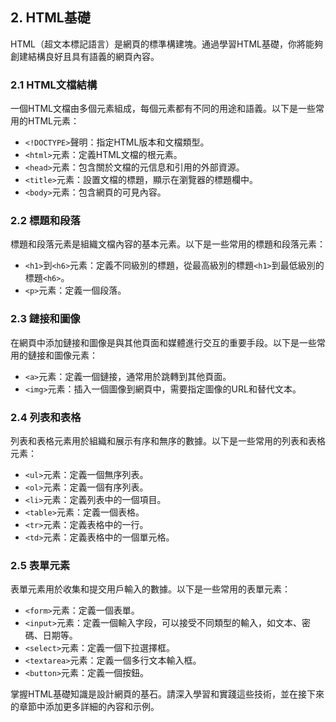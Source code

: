## 2. HTML基礎

HTML（超文本標記語言）是網頁的標準構建塊。通過學習HTML基礎，你將能夠創建結構良好且具有語義的網頁內容。

### 2.1 HTML文檔結構

一個HTML文檔由多個元素組成，每個元素都有不同的用途和語義。以下是一些常用的HTML元素：

- `<!DOCTYPE>`聲明：指定HTML版本和文檔類型。
- `<html>`元素：定義HTML文檔的根元素。
- `<head>`元素：包含關於文檔的元信息和引用的外部資源。
- `<title>`元素：設置文檔的標題，顯示在瀏覽器的標題欄中。
- `<body>`元素：包含網頁的可見內容。

### 2.2 標題和段落

標題和段落元素是組織文檔內容的基本元素。以下是一些常用的標題和段落元素：

- `<h1>`到`<h6>`元素：定義不同級別的標題，從最高級別的標題`<h1>`到最低級別的標題`<h6>`。
- `<p>`元素：定義一個段落。

### 2.3 鏈接和圖像

在網頁中添加鏈接和圖像是與其他頁面和媒體進行交互的重要手段。以下是一些常用的鏈接和圖像元素：

- `<a>`元素：定義一個鏈接，通常用於跳轉到其他頁面。
- `<img>`元素：插入一個圖像到網頁中，需要指定圖像的URL和替代文本。

### 2.4 列表和表格

列表和表格元素用於組織和展示有序和無序的數據。以下是一些常用的列表和表格元素：

- `<ul>`元素：定義一個無序列表。
- `<ol>`元素：定義一個有序列表。
- `<li>`元素：定義列表中的一個項目。
- `<table>`元素：定義一個表格。
- `<tr>`元素：定義表格中的一行。
- `<td>`元素：定義表格中的一個單元格。

### 2.5 表單元素

表單元素用於收集和提交用戶輸入的數據。以下是一些常用的表單元素：

- `<form>`元素：定義一個表單。
- `<input>`元素：定義一個輸入字段，可以接受不同類型的輸入，如文本、密碼、日期等。
- `<select>`元素：定義一個下拉選擇框。
- `<textarea>`元素：定義一個多行文本輸入框。
- `<button>`元素：定義一個按鈕。

掌握HTML基礎知識是設計網頁的基石。請深入學習和實踐這些技術，並在接下來的章節中添加更多詳細的內容和示例。